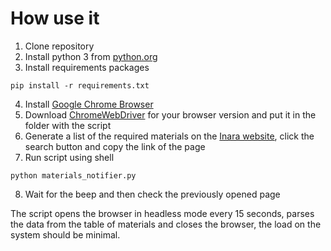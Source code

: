 # How use it

1. Clone repository
2. Install python 3 from [python.org](https://www.python.org/)
3. Install requirements packages

 ```
 pip install -r requirements.txt
 ```

4. Install [Google Chrome Browser](https://www.google.com/chrome/)
5. Download [ChromeWebDriver](https://chromedriver.chromium.org/downloads) for your browser version and put it in the
   folder with the script
6. Generate a list of the required materials on the [Inara website](https://inara.cz/market-materials/), click the
   search button and copy the link of the page
7. Run script using shell

 ```
 python materials_notifier.py
 ```

8. Wait for the beep and then check the previously opened page

The script opens the browser in headless mode every 15 seconds, parses the data from the table of materials and closes
the browser, the load on the system should be minimal.